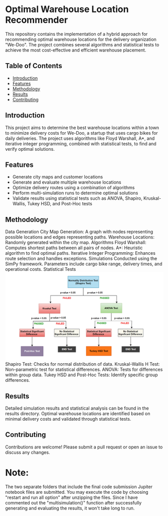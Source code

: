 # Optimal Warehouse Location Recommender

This repository contains the implementation of a hybrid approach for recommending optimal warehouse locations for the delivery organization "We-Doo". The project combines several algorithms and statistical tests to achieve the most cost-effective and efficient warehouse placement.

## Table of Contents

- [Introduction](#introduction)
- [Features](#features)
- [Methodology](#methodology)
- [Results](#results)
- [Contributing](#contributing)

## Introduction

This project aims to determine the best warehouse locations within a town to minimize delivery costs for We-Doo, a startup that uses cargo bikes for daily deliveries. The project uses algorithms like Floyd Warshall, A*, and iterative integer programming, combined with statistical tests, to find and verify optimal solutions.

## Features

- Generate city maps and customer locations
- Generate and evaluate multiple warehouse locations
- Optimize delivery routes using a combination of algorithms
- Perform multi-simulation runs to determine optimal solutions
- Validate results using statistical tests such as ANOVA, Shapiro, Kruskal-Wallis, Tukey HSD, and Post-Hoc tests

## Methodology
Data Generation
City Map Generation: A graph with nodes representing possible locations and edges representing paths.
Warehouse Locations: Randomly generated within the city map.
Algorithms
Floyd Warshall: Computes shortest paths between all pairs of nodes.
A*: Heuristic algorithm to find optimal paths.
Iterative Integer Programming: Enhances route selection and handles exceptions.
Simulations
Conducted using the SimPy framework.
Parameters include cargo bike range, delivery times, and operational costs.
Statistical Tests
![Flowchart of Statistical test](Images/Stat-test-flow.png)
Shapiro Test: Checks for normal distribution of data.
Kruskal-Wallis H Test: Non-parametric test for statistical differences.
ANOVA: Tests for differences within group data.
Tukey HSD and Post-Hoc Tests: Identify specific group differences.

## Results
Detailed simulation results and statistical analysis can be found in the results directory.
Optimal warehouse locations are identified based on minimal delivery costs and validated through statistical tests.

## Contributing
Contributions are welcome! Please submit a pull request or open an issue to discuss any changes.

# Note:
The two separate folders that include the final code submission Jupiter notebook files are submitted. You may execute the code by choosing "restart and run all option" after unzipping the files. Since I have commented out the "multisimulation()" function after successfully generating and evaluating the results, it won't take long to run.
